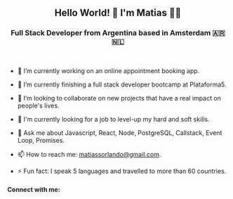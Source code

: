<div align="center"> 

## Hello World! 👋 I'm Matias 🧑‍💻

</div>



<div align="center">

### Full Stack Developer from Argentina based in Amsterdam 🇦🇷 🇳🇱

</div>


<br>



- 🔭 I’m currently working on an online appointment booking app.

- 🌱 I’m currently finishing a full stack developer bootcamp at Plataforma5.

- 👯 I’m looking to collaborate on new projects that have a real impact on people's lives.

- 🤔 I'm currently looking for a job to level-up my hard and soft skills.

- 💬 Ask me about Javascript, React, Node, PostgreSQL, Callstack, Event Loop, Promises.

- 📫 How to reach me: matiassorlando@gmail.com.

- ⚡ Fun fact: I speak 5 languages and travelled to more than 60 countries.




#### Connect with me: 

